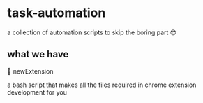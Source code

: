 # task-automation

a collection of automation scripts to skip the boring part 😎 

## what we have 

🔹 newExtension

  a bash script that makes all the files required in chrome extension development for you 





